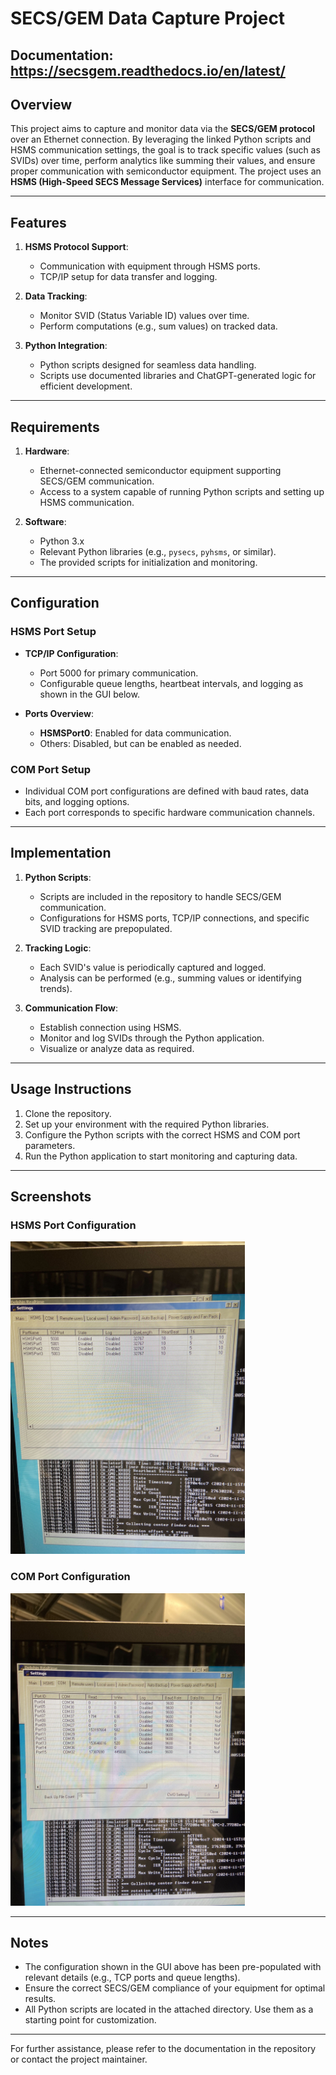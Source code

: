 # SECS/GEM Data Capture Project

## Documentation: https://secsgem.readthedocs.io/en/latest/

## Overview
This project aims to capture and monitor data via the **SECS/GEM protocol** over an Ethernet connection. By leveraging the linked Python scripts and HSMS communication settings, the goal is to track specific values (such as SVIDs) over time, perform analytics like summing their values, and ensure proper communication with semiconductor equipment. The project uses an **HSMS (High-Speed SECS Message Services)** interface for communication.

---

## Features
1. **HSMS Protocol Support**:
   - Communication with equipment through HSMS ports.
   - TCP/IP setup for data transfer and logging.

2. **Data Tracking**:
   - Monitor SVID (Status Variable ID) values over time.
   - Perform computations (e.g., sum values) on tracked data.

3. **Python Integration**:
   - Python scripts designed for seamless data handling.
   - Scripts use documented libraries and ChatGPT-generated logic for efficient development.

---

## Requirements
1. **Hardware**:
   - Ethernet-connected semiconductor equipment supporting SECS/GEM communication.
   - Access to a system capable of running Python scripts and setting up HSMS communication.

2. **Software**:
   - Python 3.x
   - Relevant Python libraries (e.g., `pysecs`, `pyhsms`, or similar).
   - The provided scripts for initialization and monitoring.

---

## Configuration
### HSMS Port Setup
- **TCP/IP Configuration**:
  - Port 5000 for primary communication.
  - Configurable queue lengths, heartbeat intervals, and logging as shown in the GUI below.

- **Ports Overview**:
  - **HSMSPort0**: Enabled for data communication.
  - Others: Disabled, but can be enabled as needed.

### COM Port Setup
- Individual COM port configurations are defined with baud rates, data bits, and logging options.
- Each port corresponds to specific hardware communication channels.
  
---

## Implementation
1. **Python Scripts**:
   - Scripts are included in the repository to handle SECS/GEM communication.
   - Configurations for HSMS ports, TCP/IP connections, and specific SVID tracking are prepopulated.

2. **Tracking Logic**:
   - Each SVID's value is periodically captured and logged.
   - Analysis can be performed (e.g., summing values or identifying trends).

3. **Communication Flow**:
   - Establish connection using HSMS.
   - Monitor and log SVIDs through the Python application.
   - Visualize or analyze data as required.

---

## Usage Instructions
1. Clone the repository.
2. Set up your environment with the required Python libraries.
3. Configure the Python scripts with the correct HSMS and COM port parameters.
4. Run the Python application to start monitoring and capturing data.

---

## Screenshots
### HSMS Port Configuration
<img src="images/IMG_2729.jpg" alt="HSMS Port Configuration" height="500">

### COM Port Configuration
<img src="images/IMG_2728.jpg" alt="COM Port Configuration" height="500">

---

## Notes
- The configuration shown in the GUI above has been pre-populated with relevant details (e.g., TCP ports and queue lengths).
- Ensure the correct SECS/GEM compliance of your equipment for optimal results.
- All Python scripts are located in the attached directory. Use them as a starting point for customization.

---

For further assistance, please refer to the documentation in the repository or contact the project maintainer.
